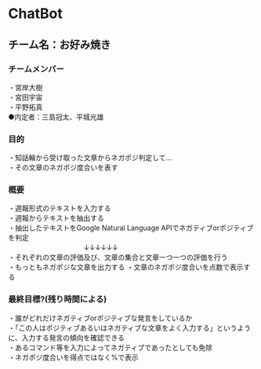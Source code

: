 # ChatBot
## チーム名：お好み焼き
### チームメンバー
・宮岸大樹<br>
・宮田宇宙<br>
・平野拓真<br>
●内定者：三島冠太、平城光雄

### 目的
・知話輪から受け取った文章からネガポジ判定して...<br>
・その文章のネガポジ度合いを表す
### 概要 
・週報形式のテキストを入力する<br>
・週報からテキストを抽出する<br>
・抽出したテキストをGoogle Natural Language APIでネガティブorポジティブを判定<br>
　　　　　　　　　　　↓↓↓↓↓↓<br>
・それぞれの文章の評価及び、文章の集合と文章一つ一つの評価を行う<br>
・もっともネガポジな文章を出力する
・文章のネガポジ度合いを点数で表示する
### 最終目標?(残り時間による)
・誰がどれだけネガティブorポジティブな発言をしているか<br>
・「この人はポジティブあるいはネガティブな文章をよく入力する」というように、入力する発言の傾向を確認できる<br>
・あるコマンド等を入力によってネガティブであったとしても免除<br>
・ネガポジ度合いを得点ではなく%で表示


